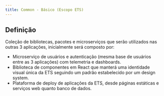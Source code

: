 ```yaml
---
title: Common - Básico (Escopo ETS)
---
```


## Definição

Coleção de bibliotecas, pacotes e microserviços que serão utilizados nas outras 3 aplicações, inicialmente será composto por:

- Microserviço de usuários e autenticação (mesma base de usuários entre as 3 aplicações) com telemetria e dashboards.
- Biblioteca de componentes em React que manterá uma identidade visual única da ETS seguindo um padrão estabelecido por um design system.
- Plataforma de deploy de aplicações da ETS, desde páginas estáticas e serviços web quanto banco de dados.
